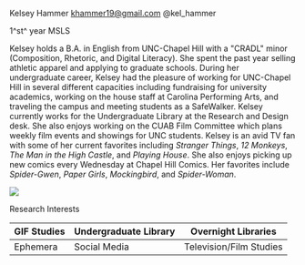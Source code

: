 Kelsey Hammer <khammer19@gmail.com> @kel\_hammer

1^st^ year MSLS

Kelsey holds a B.A. in English from UNC-Chapel Hill with a "CRADL" minor
(Composition, Rhetoric, and Digital Literacy). She spent the past year
selling athletic apparel and applying to graduate schools. During her
undergraduate career, Kelsey had the pleasure of working for UNC-Chapel
Hill in several different capacities including fundraising for
university academics, working on the house staff at Carolina Performing
Arts, and traveling the campus and meeting students as a SafeWalker.
Kelsey currently works for the Undergraduate Library at the Research and
Design desk. She also enjoys working on the CUAB Film Committee which
plans weekly film events and showings for UNC students. Kelsey is an
avid TV fan with some of her current favorites including *Stranger
Things*, *12 Monkeys*, *The Man in the High Castle*, and *Playing
House*. She also enjoys picking up new comics every Wednesday at Chapel
Hill Comics. Her favorites include *Spider-Gwen*, *Paper Girls*,
*Mockingbird*, and *Spider-Woman*.

![](profile_3.jpg)

Research Interests

  | GIF Studies         |     Undergraduate Library  | Overnight Libraries |
  | ------------------- | -------------------------  |  -----------------  |
  | Ephemera            |        Social Media        |  Television/Film Studies |



